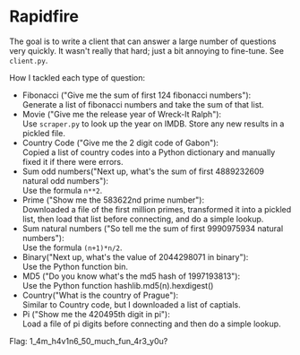 # Rapidfire
The goal is to write a client that can answer a large number of questions very quickly.
It wasn't really that hard; just a bit annoying to fine-tune. See `client.py`.

How I tackled each type of question:
- Fibonacci ("Give me the sum of first 124 fibonacci numbers"):  
Generate a list of fibonacci numbers and take the sum of that list.
- Movie ("Give me the release year of Wreck-It Ralph"):  
Use `scraper.py` to look up the year on IMDB. Store any new results in a pickled file.
- Country Code ("Give me the 2 digit code of Gabon"):  
Copied a list of country codes into a Python dictionary and manually fixed it if there were errors.
- Sum odd numbers("Next up, what's the sum of first 4889232609 natural odd numbers"):  
Use the formula `n**2`.
- Prime ("Show me the 583622nd prime number"):  
Downloaded a file of the first million primes, transformed it into a pickled list, then load that list before connecting, and do a simple lookup.
- Sum natural numbers ("So tell me the sum of first 9990975934 natural numbers"):  
Use the formula `(n+1)*n/2`.
- Binary("Next up, what's the value of 2044298071 in binary"):  
Use the Python function bin.
- MD5 ("Do you know what's the md5 hash of 1997193813"):  
Use the Python function hashlib.md5(n).hexdigest()
- Country("What is the country of Prague"):  
Similar to Country code, but I downloaded a list of captials.
- Pi ("Show me the 420495th digit in pi"):  
Load a file of pi digits before connecting and then do a simple lookup.

Flag: 1_4m_h4v1n6_50_much_fun_4r3_y0u?